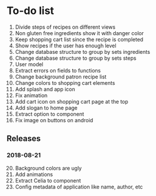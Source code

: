 To-do list
================================================================================

  1. Divide steps of recipes on different views
  4. Non gluten free ingredients show it with danger color
  5. Keep shopping cart list since the recipe is completed
  6. Show recipes if the user has enough level
  7. Change database structure to group by sets ingredients
  8. Change database structure to group by sets steps
 13. User model
 15. Extract errors on fields to functions
 16. Change background patron recipe list 
 18. Change colors to shopping cart elements
 19. Add splash and app icon
 22. Fix animation
 23. Add cart icon on shopping cart page at the top
 24. Add slogan to home page
 26. Extract option to component
 27. Fix image on buttons on android
 
Releases 
-------------------------------------------------------------------------------
 
### 2018-08-21
 20. Background colors are ugly
 17. Add animations
 25. Extract Celia to component
 21. Config metadata of application like name, author, etc
